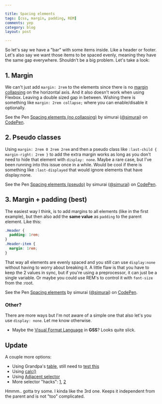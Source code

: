 ```yaml
---

title: Spacing elements
tags: [css, margin, padding, REM]
comments: yep
category: blog
layout: post

---
```


So let's say we have a "bar" with some items inside. Like a header or footer. Let's also say we want those items to be spaced evenly, meaning they have the same gap everywhere. Shouldn't be a big problem. Let's take a look:

## 1. Margin
We can't just add `margin: 2rem` to the elements since there is no [margin collapsing](https://developer.mozilla.org/en-US/docs/Web/CSS/margin_collapsing) on the horizontal axis. And it also doesn't work when using Flexbox. Leaving a double sized gap in between. Wishing there is something like `margin: 2rem collapse;` where you can enable/disable it optionally.

<p data-height="151" data-theme-id="3586" data-slug-hash="fywxI" data-default-tab="result" class='codepen'>See the Pen <a href='http://codepen.io/simurai/pen/fywxI/'>Spacing elements (no collapsing)</a> by simurai (<a href='http://codepen.io/simurai'>@simurai</a>) on <a href='http://codepen.io'>CodePen</a>.</p>
<script async src="//codepen.io/assets/embed/ei.js"></script>



## 2. Pseudo classes
Using `margin: 2rem 0 2rem 2rem` and then a pseudo class like `:last-child { margin-right: 2rem }` to add the extra margin works as long as you don't need to hide that element with `display: none`. Maybe a rare case, but I've been running into this issue once in a while. Would be cool if there is something like `:last-displayed` that would ignore elements that have display:none.

<p data-height="151" data-theme-id="3586" data-slug-hash="cbqmK" data-default-tab="result" class='codepen'>See the Pen <a href='http://codepen.io/simurai/pen/cbqmK/'>Spacing elements (pseudo)</a> by simurai (<a href='http://codepen.io/simurai'>@simurai</a>) on <a href='http://codepen.io'>CodePen</a>.</p>
<script async src="//codepen.io/assets/embed/ei.js"></script>

## 3. Margin + padding (best)
The easiest way I think, is to add margins to all elements (like in the first example), but then also add the __same value__ as `padding` to the parent element. Like this:

```css
.Header {
  padding: 1rem;
}
.Header-item {
  margin: 1rem;
}
```

That way all elements are evenly spaced and you still can use `display:none` without having to worry about breaking it. A little flaw is that you have to keep the 2 values in sync, but if you're using a preprocessor, it can just be a single variable. Or maybe you could use REM's to control it with `font-size` from the :root.

<p data-height="151" data-theme-id="3586" data-slug-hash="xsotr" data-default-tab="result" class='codepen'>See the Pen <a href='http://codepen.io/simurai/pen/xsotr/'>Spacing elements</a> by simurai (<a href='http://codepen.io/simurai'>@simurai</a>) on <a href='http://codepen.io'>CodePen</a>.</p>
<script async src="//codepen.io/assets/embed/ei.js"></script>


### Other?
There are more ways but I'm not aware of a simple one that also let's you use `display: none`. Let me know otherwise.

* Maybe the [Visual Format Language](http://gridstylesheets.org/guides/vfl/) in __GSS__? Looks quite slick.

## Update

A couple more options:

* Using Grandpa's [table](https://twitter.com/derSchepp/status/470809273061355520), still need to [test this](https://twitter.com/maddesigns/status/470809480549400576)
* Using [calc()](https://twitter.com/Catharsis/status/470800126911332352)
* Using [Adjacent selector](https://twitter.com/jnowland/status/470874604735442944)
* More selector "hacks": [1](http://codepen.io/jnowland/pen/clbxL), [2](http://codepen.io/thierry/pen/KBfkv?editors=010)

Hmmm.. gotta try some. I kinda like the 3rd one. Keeps it independent from the parent and is not "too" complicated.
